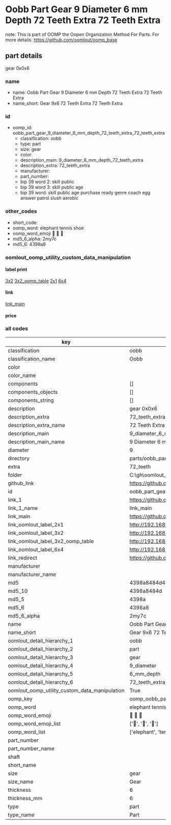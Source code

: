 # Oobb Part Gear 9 Diameter 6 mm Depth 72 Teeth Extra 72 Teeth Extra  

note: This is part of OOMP the Oopen Organization Method For Parts. For more details: https://github.com/oomlout/oomp_base

##  part details
  



gear 0x0x6



### name
* name: Oobb Part Gear 9 Diameter 6 mm Depth 72 Teeth Extra 72 Teeth Extra
* name_short: Gear 9x6 72 Teeth Extra 72 Teeth Extra
### id
* oomp_id: oobb_part_gear_9_diameter_6_mm_depth_72_teeth_extra_72_teeth_extra
  * classification: oobb
  * type: part
  * size: gear
  * color: 
  * description_main: 9_diameter_6_mm_depth_72_teeth_extra
  * description_extra: 72_teeth_extra
  * manufacturer: 
  * part_number: 
  * bip 39 word 2: skill public
  * bip 39 word 3: skill public age
  * bip 39 word: skill public age purchase ready genre coach egg answer patrol slush aerobic

### other_codes
* short_code: 
* oomp_word: elephant tennis shoe
* oomp_word_emoji :elephant: :tennis: :shoe:
* md5_6_alpha: 2my7c
* md5_6: 4398a8






### oomlout_oomp_utility_custom_data_manipulation
#### label print
[3x2](http://192.168.1.245:1112/?label=oomp%202my7c)
[3x2_oomp_table](http://192.168.1.108:1112/?label=oomp%202my7c)
[2x1](http://192.168.1.242:1112/?label=oomp%202my7c)
[6x4](http://192.168.1.55:1112/?label=oomp%202my7c)    

#### link

[link_main](https://github.com/oomlout/oomlout_oobb_version_4_generated_parts/tree/main/navigation_oomp/oobb/part/gear/9_diameter_6_mm_depth_72_teeth_extra/72_teeth_extra/part)                              

#### price







### all codes 
| key | value |  
| --- | --- |  
| classification | oobb |  
| classification_name | Oobb |  
| color |  |  
| color_name |  |  
| components | [] |  
| components_objects | [] |  
| components_string | [] |  
| description | gear 0x0x6 |  
| description_extra | 72_teeth_extra |  
| description_extra_name | 72 Teeth Extra |  
| description_main | 9_diameter_6_mm_depth_72_teeth_extra |  
| description_main_name | 9 Diameter 6 mm Depth 72 Teeth Extra |  
| diameter | 9 |  
| directory | parts/oobb_part_gear_9_diameter_6_mm_depth_72_teeth_extra_72_teeth_extra |  
| extra | 72_teeth |  
| folder | C:\gh\oomlout_oobb_version_4_generated_parts\parts\oobb_part_gear_9_diameter_6_mm_depth_72_teeth_extra_72_teeth_extra |  
| github_link | https://github.com/oomlout/oomlout_oomp_part_src/tree/main/parts/oobb_part_gear_9_diameter_6_mm_depth_72_teeth_extra_72_teeth_extra |  
| id | oobb_part_gear_9_diameter_6_mm_depth_72_teeth_extra_72_teeth_extra |  
| link_1 | https://github.com/oomlout/oomlout_oobb_version_4_generated_parts/tree/main/navigation_oomp/oobb/part/gear/9_diameter_6_mm_depth_72_teeth_extra/72_teeth_extra/part |  
| link_1_name | link_main |  
| link_main | https://github.com/oomlout/oomlout_oobb_version_4_generated_parts/tree/main/navigation_oomp/oobb/part/gear/9_diameter_6_mm_depth_72_teeth_extra/72_teeth_extra/part |  
| link_oomlout_label_2x1 | http://192.168.1.242:1112/?label=oomp%202my7c |  
| link_oomlout_label_3x2 | http://192.168.1.245:1112/?label=oomp%202my7c |  
| link_oomlout_label_3x2_oomp_table | http://192.168.1.108:1112/?label=oomp%202my7c |  
| link_oomlout_label_6x4 | http://192.168.1.55:1112/?label=oomp%202my7c |  
| link_redirect | https://github.com/oomlout/oomlout_oobb_version_4_generated_parts/tree/main/parts/oobb_gear_09_06_ex_72_teeth |  
| manufacturer |  |  
| manufacturer_name |  |  
| md5 | 4398a8484d46c59584596ae209ab4653 |  
| md5_10 | 4398a8484d |  
| md5_5 | 4398a |  
| md5_6 | 4398a8 |  
| md5_6_alpha | 2my7c |  
| name | Oobb Part Gear 9 Diameter 6 mm Depth 72 Teeth Extra 72 Teeth Extra |  
| name_short | Gear 9x6 72 Teeth Extra 72 Teeth Extra |  
| oomlout_detail_hierarchy_1 | oobb |  
| oomlout_detail_hierarchy_2 | part |  
| oomlout_detail_hierarchy_3 | gear |  
| oomlout_detail_hierarchy_4 | 9_diameter |  
| oomlout_detail_hierarchy_5 | 6_mm_depth |  
| oomlout_detail_hierarchy_6 | 72_teeth_extra |  
| oomlout_oomp_utility_custom_data_manipulation | True |  
| oomp_key | oomp_oobb_part_gear_9_diameter_6_mm_depth_72_teeth_extra_72_teeth_extra |  
| oomp_word | elephant tennis shoe |  
| oomp_word_emoji | :elephant: :tennis: :shoe: |  
| oomp_word_emoji_list | [':elephant:', ':tennis:', ':shoe:'] |  
| oomp_word_list | ['elephant', 'tennis', 'shoe'] |  
| part_number |  |  
| part_number_name |  |  
| shaft |  |  
| short_name |  |  
| size | gear |  
| size_name | Gear |  
| thickness | 6 |  
| thickness_mm | 6 |  
| type | part |  
| type_name | Part |  
